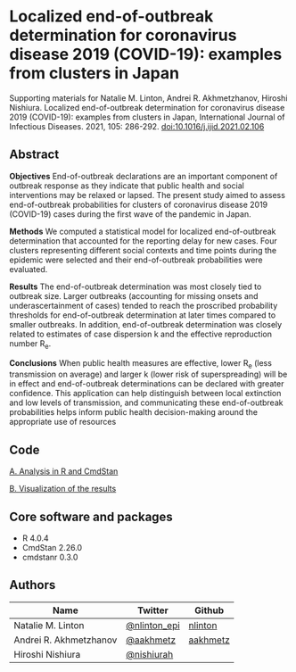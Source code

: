 # Localized end-of-outbreak determination for coronavirus disease 2019 (COVID-19): examples from clusters in Japan

Supporting materials for Natalie M. Linton, Andrei R. Akhmetzhanov, Hiroshi Nishiura. Localized end-of-outbreak determination for coronavirus disease 2019 (COVID-19): examples from clusters in Japan, International Journal of Infectious Diseases. 2021, 105: 286-292. [doi:10.1016/j.ijid.2021.02.106](https://www.ijidonline.com/article/S1201-9712(21)00192-2/abstract)

## Abstract
<b>Objectives</b> End-of-outbreak declarations are an important component of outbreak response as they indicate that public health and social interventions may be relaxed or lapsed. The present study aimed to assess end-of-outbreak probabilities for clusters of coronavirus disease 2019 (COVID-19) cases during the first wave of the pandemic in Japan.

<b>Methods</b> We computed a statistical model for localized end-of-outbreak determination that accounted for the reporting delay for new cases. Four clusters representing different social contexts and time points during the epidemic were selected and their end-of-outbreak probabilities were evaluated.

<b>Results</b> The end-of-outbreak determination was most closely tied to outbreak size. Larger outbreaks (accounting for missing onsets and underascertainment of cases) tended to reach the proscribed probability thresholds for end-of-outbreak determination at later times compared to smaller outbreaks. In addition, end-of-outbreak determination was closely related to estimates of case dispersion k and the effective reproduction number R<sub>e</sub>.

<b>Conclusions</b> When public health measures are effective, lower R<sub>e</sub> (less transmission on average) and larger k (lower risk of superspreading) will be in effect and end-of-outbreak determinations can be declared with greater confidence. This application can help distinguish between local extinction and low levels of transmission, and communicating these end-of-outbreak probabilities helps inform public health decision-making around the appropriate use of resources

## Code

[A. Analysis in R and CmdStan](https://nbviewer.jupyter.org/github/nlinton/covid19_eoo/tree/master/scripts/A.eoo_calculating_the_probabilities.ipynb)

[B. Visualization of the results](https://nbviewer.jupyter.org/github/nlinton/covid19_eoo/tree/master/scripts/B.eoo_figure1.ipynb)

## Core software and packages
* R 4.0.4
* CmdStan 2.26.0
* cmdstanr 0.3.0


## Authors
Name|Twitter|Github|
---|---|---|
Natalie M. Linton|[@nlinton_epi](https://twitter.com/nlinton_epi)|[nlinton](https://github.com/nlinton/)
Andrei R. Akhmetzhanov|[@aakhmetz](https://twitter.com/aakhmetz)|[aakhmetz](https://github.com/aakhmetz/)
Hiroshi Nishiura|[@nishiurah](https://twitter.com/nishiurah/)||
